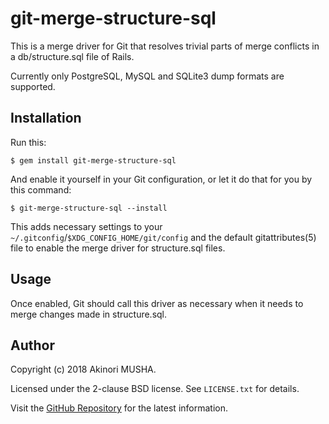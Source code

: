 # git-merge-structure-sql

This is a merge driver for Git that resolves trivial parts of
merge conflicts in a db/structure.sql file of Rails.

Currently only PostgreSQL, MySQL and SQLite3 dump formats are
supported.

## Installation

Run this:

    $ gem install git-merge-structure-sql

And enable it yourself in your Git configuration, or let it do that
for you by this command:

    $ git-merge-structure-sql --install

This adds necessary settings to your
`~/.gitconfig`/`$XDG_CONFIG_HOME/git/config` and the default
gitattributes(5) file to enable the merge driver for structure.sql
files.

## Usage

Once enabled, Git should call this driver as necessary when it needs
to merge changes made in structure.sql.

## Author

Copyright (c) 2018 Akinori MUSHA.

Licensed under the 2-clause BSD license.  See `LICENSE.txt` for
details.

Visit the [GitHub Repository](https://github.com/knu/sidetiq-timezone)
for the latest information.
